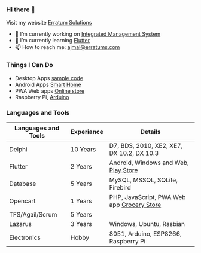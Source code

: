 ### Hi there 👋

Visit my website [Erratum Solutions](https://erratums.com)

- 🔭 I’m currently working on [Integrated Management System](https://ims.erratums.com)
- 🌱 I’m currently learning [Flutter](https://flutter.dev/)
- 📫 How to reach me: [ajmal@erratums.com](mailto:ajmal@erratums.com)
<!-- 
- 👯 I’m looking to collaborate on ...
- 🤔 I’m looking for help with ...
- 💬 Ask me about ...
- 😄 Pronouns: ...
- ⚡ Fun fact: ...
-->
### Things I Can Do
- Desktop Apps [sample code](https://github.com/ajumalp/Launcher)
- Android Apps [Smart Home](https://play.google.com/store/apps/details?id=com.es.sa)
- PWA Web apps [Online store](https://store.calicutgrocers.com/)
- Raspberry Pi, [Arduino](https://create.arduino.cc/projecthub/ajumalp)

### Languages and Tools
|Languages and Tools|Experiance|Details|
|-|-|-|
|Delphi|10 Years|D7, BDS, 2010, XE2, XE7, DX 10.2, DX 10.3|
|Flutter|2 Years|Android, Windows and Web, [Play Store](https://play.google.com/store/apps/dev?id=7751542370592920290)|
|Database|5 Years|MySQL, MSSQL, SQLite, Firebird|
|Opencart|1 Years|PHP, JavaScript, PWA Web app [Grocery Store](https://store.calicutgrocers.com)|
|TFS/Agail/Scrum|5 Years|
|Lazarus|3 Years|Windows, Ubuntu, Rasbian|
|Electronics|Hobby|8051, Arduino, ESP8266, Raspberry Pi|
